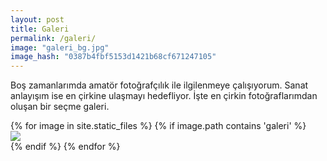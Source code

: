 ```yaml
---
layout: post
title: Galeri
permalink: /galeri/
image: "galeri_bg.jpg"
image_hash: "0387b4fbf5153d1421b68cf671247105"
---
```


<main class="page gallery-page">
    <section class="clean-gallery dark">
        <div class="container">
            <div class="block-heading">
                <p>Boş zamanlarımda amatör fotoğrafçılık ile ilgilenmeye çalışıyorum. Sanat anlayışım ise en çirkine ulaşmayı hedefliyor. İşte en çirkin fotoğraflarımdan oluşan bir seçme galeri.</p>
            </div>
            <div class="row">
            {% for image in site.static_files %}
              {% if image.path contains 'galeri' %}
              <div class="col-md-6 col-lg-4 item"><a class="lightbox" href="{{ site.baseurl }}{{ image.path }}"><img class="img-thumbnail img-fluid image" src="{{ site.baseurl }}{{ image.path }}" /></a></div>
              {% endif %}
            {% endfor %}
            </div>
        </div>
    </section>
</main>
